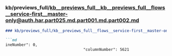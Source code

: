 ### kb/previews_full/kb__previews_full__kb__previews_full__flows__service-first__master-only@auth.har.part025.md.part001.md.part002.md

```md
### kb/previews_full/kb__previews_full__flows__service-first__master-only@auth.har.part025.md.part001.md (part 002)

```md
ineNumber": 0,
                                  "columnNumber": 5621
                       
```

```

```
